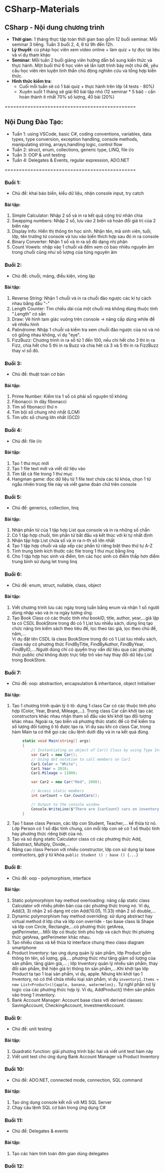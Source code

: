 # CSharp-Materials

## CSharp - Nội dung chương trình

* **Thời gian**: 1 tháng thực tập toàn thời gian bao gồm 12 buổi seminar. Mỗi seminar 3 tiếng. Tuần 3 buổi 2, 4, 6 từ 9h đến 12h.
* **Lý thuyết**: cú pháp học viên xem video online + làm quiz + tự đọc tài liệu và ví dụ tham khảo
* **Seminar**: Mỗi tuần 2 buổi giảng viên hướng dẫn bổ sung kiến thức và thực hành. Một buổi thứ 6 học viên sẽ lần lượt trình bày một chủ đề, yêu cầu học viên rèn luyện tinh thần chủ động nghiên cứu và tổng hợp kiến thức.
* **Hình thức kiểm tra**:
  * Cuối mỗi tuần sẽ có 1 bài quiz + thực hành trên lớp (4 tests - 80%)
  * Xuyên suốt 1 tháng sẽ giải 60 bài tập nhỏ (12 seminar * 5 bài) - cần hoàn thành ít nhất 70% số lượng, 40 bài (20%)


==============================================  
## Nội Dung Đào Tạo:
* Tuần 1: using VSCode, basic C#, coding conventions, variables, data types, type conversion, exception handling, console methods, manipulating string, arrays,handling logic, control flow
* Tuần 2: struct, enum, collections, generic type, LINQ, file i/o
* Tuần 3: OOP & unit testing
* Tuần 4: Delegates & Events, regular expression, ADO.NET

==============================================  
### Buổi 1: 
* Chủ đề: khai báo biến, kiểu dữ liệu, nhận console input, try catch
#### Bài tập:
1. Simple Calculator: Nhập 2 số và in ra kết quả cộng trừ nhân chia
2. Swapping numbers: Nhập 2 số, lưu vào 2 biến và hoán đổi giá trị của 2 biến này
3. Display Info: Hiển thị thông tin học sinh. Nhận tên, mã sinh viên, tuổi, lớp, tên trường từ console và lưu vào biến thích hợp sau đó in ra console
4. Binary Converter: Nhận 1 số và in ra số đó dạng nhị phân
5. Count Vowels: nhập vào 1 chuỗi và đếm xem có bao nhiêu nguyên âm trong chuỗi cũng như số lượng của từng nguyên âm


### Buổi 2:
* Chủ đề: chuỗi, mảng, điều kiện, vòng lặp
#### Bài tập:
1. Reverse String: Nhận 1 chuỗi và in ra chuỗi đảo ngược các kí tự cách nhau bằng dấu "-"
2. Length Counter: Tìm chiều dài của một chuỗi mà không dùng thuộc tính ".Length" có sẵn
3. Draw: Vẽ hình tam giác vuông trên console -> nâng cấp dùng while để vẽ nhiều hình
4. Palindrome: Nhập 1 chuỗi và kiểm tra  xem chuỗi đảo ngược của nó và nó có giống nhau không, ví dụ "eye".
5. FizzBuzz: Chương trình in ra số từ 1 đến 100, nếu chi hết cho 3 thì in ra Fizz, chia hết cho 5 thì in ra Buzz và chia hêt cả 3 và 5 thì in ra FizzBuzz thay vì số đó.

### Buổi 3:
* Chủ đề: thuật toán cơ bản
#### Bài tập:
1. Prime Number: Kiểm tra 1 số có phải số nguyên tố không
2. Fibonacci: In dãy fibonacci
3. Tìm số fibonacci thứ n
4. Tìm bội số chung nhỏ nhất (LCM)
5. Tìm ước số chung lớn nhất (GCD)

### Buổi 4:
* Chủ đề: file i/o
#### Bài tập:
1. Tạo 1 thư mục mới
2. Tạo 1 file text mới và viết dữ liệu vào
3. Tìm tất cả file trong 1 thư mục
4. Hangman game: đọc dữ liệu từ 1 file text chứa các từ khóa, chọn 1 từ ngẫu nhiên trong file này và viết game đoán chữ trên console

### Buổi 5:
* Chủ đề: generics, collection, linq
#### Bài tập:
1. Nhận phần tử của 1 tập hợp List qua console và in ra những số chẵn
2. Có 1 tập hợp chuỗi, tìm phần tử bắt đầu và kết thúc với kí tự nhất định
3. Nhận tập hợp List chứa số và in ra n-th số lớn nhất
4. Tạo 1 tập hợp chuỗi và sắp xếp các phần tử riêng biệt theo thứ tự A-Z
5. Tính trung bình kích thước các file trong 1 thư mục bằng linq
6. Cho 1 tập hợp học sinh và điểm, tìm các học sinh có điểm thấp hơn điểm trung bình sử dụng let trong linq

### Buổi 6: 
* Chủ đề: enum, struct, nullable, class, object
#### Bài tập:
1. Viết chương trình lưu các ngày trong tuần bằng enum và nhận 1 số người dùng nhập vào và in ra ngày tương ứng.
2. Tạo Book Class có các thuộc tính như bookID, title, author, year,...giả lập ta có CSDL BookStore trong đó có 1 List<Book> lưu nhiều sách, dùng linq tạo chức năng tìm kiếm sách theo tiêu đề, lọc theo tác giả, lọc theo chủ đề, năm,...  
Ví dụ đặt tên CSDL là class BookStore trong đó có 1 List lưu nhiều sách, class này có phương thức FindByTitle, FindByAuthor, FindByYear, FindByID,....Người dùng chỉ có quyền truy vấn dữ liệu qua các phương thức public chứ không được trực tiếp trỏ vào hay thay đổi dữ liệu List<Book> trong BookStore.

### Buổi 7:
* Chủ đề: oop: abstraction, encapsulation & inheritance, object initialiser
#### Bài tập:
1. Tạo 1 chương trình quản lý ô tô: dựng 1 class Car có các thuộc tính phù hợp (Color, Year, Brand, Mileage,...). Trong class Car cần khởi tạo các constructors khác nhau nhận tham số đầu vào khi khởi tạo đối tượng khác nhau. Ngoài ra, tạo biến và phương thức static để có thể kiểm tra số lượng đối tượng ô tô được tạo ra. Ví dụ sau khi có class Car, trong hàm Main ta có thể gọi các câu lệnh dưới đây và in ra kết quả đúng.
```cs
        static void Main(string[] args)
        {
            // Instantiating an object of Car() Class by using Type Inference called Car1
            var Car1 = new Car();
            // Using dot notation to call members on Car1
            Car1.Color = "White";
            Car1.Year = 2010;
            Car1.Mileage = 11000;

            var Car2 = new Car("Red", 2008);

            // Access static members
            int carCount = Car.CountCars();

            // Output to the console window
            Console.WriteLine($"There are {carCount} cars on inventory right now.");
        }
```
2. Tạo 1 base class Person, các lớp con Student, Teacher,... kế thừa từ nó. Lớp Person có 1 số đặc tính chung, còn mỗi lớp con sẽ có 1 số thuộc tính hay phương thức riêng biệt của nó. 
3. Tạo và sử dụng static Calculator class có các phương thức Add, Substract, Multiply, Divide,...
4. Nâng cao class Person với nhiều constructor, lớp con sử dụng lại base contructors, gợi ý từ khóa  `public Student () : base () {...}`

### Buổi 8:
* Chủ đề: oop - polymorphism, interface
#### Bài tập:
1. Static polymorphism hay method overloading: nâng cấp static class Calculator với nhiều phiên bản của các phương thức trong nó. Ví dụ, Add(3, 3) nhận 2 số dạng int còn Add(10.05, 11.33) nhận 2 số double,...
2. Dynamic polymorphism hay method overriding: sử dụng abstract hay virtual method ở lớp cha và lớp con override - tạo base class là Shape và lớp con Circle, Rectangle,...có phương thức getArea, getPerimeter,...Mỗi lớp có thuộc tính phù hợp và cách thực thi phương thức getArea, getPerimeter khác nhau.
3. Tạo nhiều class và kế thừa từ interface chung theo class diagram smartphone
4. Product Inventory: tạo ưng dụng quản lý sản phẩm, lớp Product gồm thông tin tên, số lượng, giá,... phương thức như tăng giảm số lượng của sản phẩm, tăng giảm giá,... ; lớp Inventory quản lý nhiều sản phẩm, thay đổi sản phẩm, thể hiện giá trị thông tin sản phẩm,....Khi khởi tạo lớp Product ta tạo 1 loại sản phẩm, ví dụ, apple. Nhưng khi khởi tạo 1 Inventory, nó có thể chứa nhiều loại sản phẩm, ví dụ `inventory1.Items = new List<Product>(){apple, banana, watermelon};`. Tự nghĩ phần xử lý logic của các phương thức hợp lý. Ví dụ, AddProduct() thêm sản phẩm vào trong 1 inventory.
5. Bank Account Manager: Account base class với derived classes: SavingAccount, CheckingAccount, InvestmentAccount.

### Buổi 9:
* Chủ đề: unit testing
#### Bài tập:
1. Quadratic function: giải phương trình bậc hai và viết unit test hàm này
2. Viết unit test cho ứng dụng Bank Account Manager và Product Inventory 

### Buổi 10:
* Chủ đề: ADO.NET, connected mode, connection, SQL command
#### Bài tập:
1. Tạo ứng dụng console kết nối với MS SQL Server
2. Chạy câu lệnh SQL cơ bản trong ứng dụng C#

### Buổi 11:
* Chủ đề: Delegates & events
#### Bài tập:
1. Tạo các hàm tính toán đơn gian dùng delegates


### Buổi 12:
